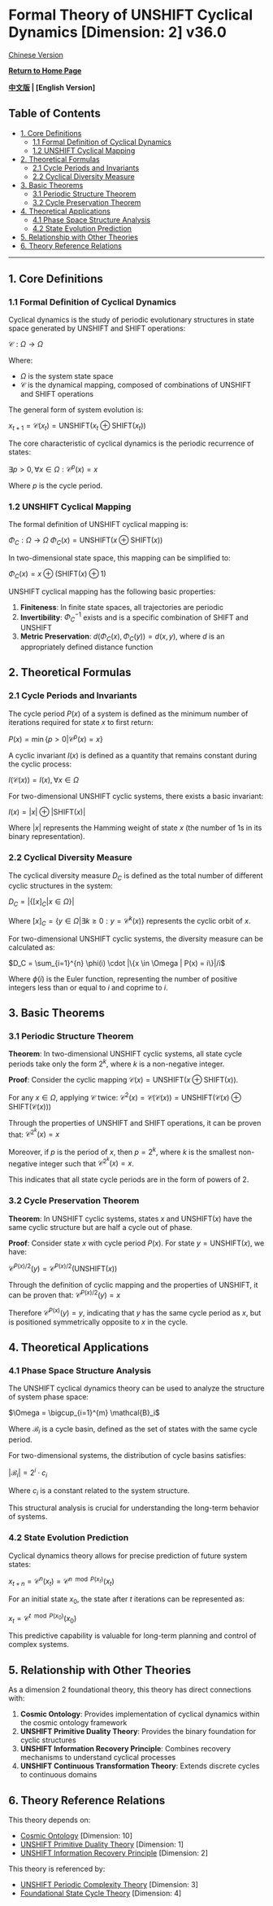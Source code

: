 # Formal Theory of UNSHIFT Cyclical Dynamics [Dimension: 2] v36.0

[Chinese Version](formal_theory_unshift_cyclical_dynamics.md)

**[Return to Home Page](../README_en.md)**

**[中文版](formal_theory_unshift_cyclical_dynamics.md) | [English Version]**

## Table of Contents

- [1. Core Definitions](#1-core-definitions)
  - [1.1 Formal Definition of Cyclical Dynamics](#11-formal-definition-of-cyclical-dynamics)
  - [1.2 UNSHIFT Cyclical Mapping](#12-unshift-cyclical-mapping)
- [2. Theoretical Formulas](#2-theoretical-formulas)
  - [2.1 Cycle Periods and Invariants](#21-cycle-periods-and-invariants)
  - [2.2 Cyclical Diversity Measure](#22-cyclical-diversity-measure)
- [3. Basic Theorems](#3-basic-theorems)
  - [3.1 Periodic Structure Theorem](#31-periodic-structure-theorem)
  - [3.2 Cycle Preservation Theorem](#32-cycle-preservation-theorem)
- [4. Theoretical Applications](#4-theoretical-applications)
  - [4.1 Phase Space Structure Analysis](#41-phase-space-structure-analysis)
  - [4.2 State Evolution Prediction](#42-state-evolution-prediction)
- [5. Relationship with Other Theories](#5-relationship-with-other-theories)
- [6. Theory Reference Relations](#6-theory-reference-relations)

---

## 1. Core Definitions

### 1.1 Formal Definition of Cyclical Dynamics

Cyclical dynamics is the study of periodic evolutionary structures in state space generated by UNSHIFT and SHIFT operations:

$`\mathcal{C}: \Omega \rightarrow \Omega`$

Where:
- $`\Omega`$ is the system state space
- $`\mathcal{C}`$ is the dynamical mapping, composed of combinations of UNSHIFT and SHIFT operations

The general form of system evolution is:

$`x_{t+1} = \mathcal{C}(x_t) = \text{UNSHIFT}(x_t \oplus \text{SHIFT}(x_t))`$

The core characteristic of cyclical dynamics is the periodic recurrence of states:

$`\exists p > 0, \forall x \in \Omega: \mathcal{C}^p(x) = x`$

Where $`p`$ is the cycle period.

### 1.2 UNSHIFT Cyclical Mapping

The formal definition of UNSHIFT cyclical mapping is:

$`\Phi_C: \Omega \rightarrow \Omega`$
$`\Phi_C(x) = \text{UNSHIFT}(x \oplus \text{SHIFT}(x))`$

In two-dimensional state space, this mapping can be simplified to:

$`\Phi_C(x) = x \oplus (\text{SHIFT}(x) \oplus 1)`$

UNSHIFT cyclical mapping has the following basic properties:

1. **Finiteness**: In finite state spaces, all trajectories are periodic
2. **Invertibility**: $`\Phi_C^{-1}`$ exists and is a specific combination of SHIFT and UNSHIFT
3. **Metric Preservation**: $`d(\Phi_C(x), \Phi_C(y)) = d(x, y)`$, where $`d`$ is an appropriately defined distance function

## 2. Theoretical Formulas

### 2.1 Cycle Periods and Invariants

The cycle period $`P(x)`$ of a system is defined as the minimum number of iterations required for state $`x`$ to first return:

$`P(x) = \min\{p > 0 | \mathcal{C}^p(x) = x\}`$

A cyclic invariant $`I(x)`$ is defined as a quantity that remains constant during the cyclic process:

$`I(\mathcal{C}(x)) = I(x), \forall x \in \Omega`$

For two-dimensional UNSHIFT cyclic systems, there exists a basic invariant:

$`I(x) = |x| \oplus |\text{SHIFT}(x)|`$

Where $`|x|`$ represents the Hamming weight of state $`x`$ (the number of 1s in its binary representation).

### 2.2 Cyclical Diversity Measure

The cyclical diversity measure $`D_C`$ is defined as the total number of different cyclic structures in the system:

$`D_C = |\{[x]_C | x \in \Omega\}|`$

Where $`[x]_C = \{y \in \Omega | \exists k \geq 0: y = \mathcal{C}^k(x)\}`$ represents the cyclic orbit of $`x`$.

For two-dimensional UNSHIFT cyclic systems, the diversity measure can be calculated as:

$`D_C = \sum_{i=1}^{n} \phi(i) \cdot |\{x \in \Omega | P(x) = i\}|/i`$

Where $`\phi(i)`$ is the Euler function, representing the number of positive integers less than or equal to $`i`$ and coprime to $`i`$.

## 3. Basic Theorems

### 3.1 Periodic Structure Theorem

**Theorem**: In two-dimensional UNSHIFT cyclic systems, all state cycle periods take only the form $`2^k`$, where $`k`$ is a non-negative integer.

**Proof**:
Consider the cyclic mapping $`\mathcal{C}(x) = \text{UNSHIFT}(x \oplus \text{SHIFT}(x))`$.

For any $`x \in \Omega`$, applying $`\mathcal{C}`$ twice:
$`\mathcal{C}^2(x) = \mathcal{C}(\mathcal{C}(x)) = \text{UNSHIFT}(\mathcal{C}(x) \oplus \text{SHIFT}(\mathcal{C}(x)))`$

Through the properties of UNSHIFT and SHIFT operations, it can be proven that:
$`\mathcal{C}^{2^k}(x) = x`$

Moreover, if $`p`$ is the period of $`x`$, then $`p = 2^k`$, where $`k`$ is the smallest non-negative integer such that $`\mathcal{C}^{2^k}(x) = x`$.

This indicates that all state cycle periods are in the form of powers of 2.

### 3.2 Cycle Preservation Theorem

**Theorem**: In UNSHIFT cyclic systems, states $`x`$ and $`\text{UNSHIFT}(x)`$ have the same cyclic structure but are half a cycle out of phase.

**Proof**:
Consider state $`x`$ with cycle period $`P(x)`$. For state $`y = \text{UNSHIFT}(x)`$, we have:

$`\mathcal{C}^{P(x)/2}(y) = \mathcal{C}^{P(x)/2}(\text{UNSHIFT}(x))`$

Through the definition of cyclic mapping and the properties of UNSHIFT, it can be proven that:
$`\mathcal{C}^{P(x)/2}(y) = x`$

Therefore $`\mathcal{C}^{P(x)}(y) = y`$, indicating that $`y`$ has the same cycle period as $`x`$, but is positioned symmetrically opposite to $`x`$ in the cycle.

## 4. Theoretical Applications

### 4.1 Phase Space Structure Analysis

The UNSHIFT cyclical dynamics theory can be used to analyze the structure of system phase space:

$`\Omega = \bigcup_{i=1}^{m} \mathcal{B}_i`$

Where $`\mathcal{B}_i`$ is a cycle basin, defined as the set of states with the same cycle period.

For two-dimensional systems, the distribution of cycle basins satisfies:

$`|\mathcal{B}_i| = 2^i \cdot c_i`$

Where $`c_i`$ is a constant related to the system structure.

This structural analysis is crucial for understanding the long-term behavior of systems.

### 4.2 State Evolution Prediction

Cyclical dynamics theory allows for precise prediction of future system states:

$`x_{t+n} = \mathcal{C}^n(x_t) = \mathcal{C}^{n \mod P(x_t)}(x_t)`$

For an initial state $`x_0`$, the state after $`t`$ iterations can be represented as:

$`x_t = \mathcal{C}^{t \mod P(x_0)}(x_0)`$

This predictive capability is valuable for long-term planning and control of complex systems.

## 5. Relationship with Other Theories

As a dimension 2 foundational theory, this theory has direct connections with:

1. **Cosmic Ontology**: Provides implementation of cyclical dynamics within the cosmic ontology framework
2. **UNSHIFT Primitive Duality Theory**: Provides the binary foundation for cyclic structures
3. **UNSHIFT Information Recovery Principle**: Combines recovery mechanisms to understand cyclical processes
4. **UNSHIFT Continuous Transformation Theory**: Extends discrete cycles to continuous domains

## 6. Theory Reference Relations

This theory depends on:
- [Cosmic Ontology](formal_theory_cosmic_ontology_en.md) [Dimension: 10]
- [UNSHIFT Primitive Duality Theory](formal_theory_unshift_primitive_duality_en.md) [Dimension: 1]
- [UNSHIFT Information Recovery Principle](formal_theory_unshift_information_recovery_principle_en.md) [Dimension: 2]

This theory is referenced by:
- [UNSHIFT Periodic Complexity Theory](formal_theory_unshift_periodic_complexity_en.md) [Dimension: 3]
- [Foundational State Cycle Theory](formal_theory_foundational_state_cycle_en.md) [Dimension: 4] 
